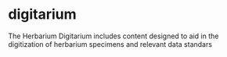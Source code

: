 # digitarium
The Herbarium Digitarium includes content designed to aid in the digitization of herbarium specimens and relevant data standars
